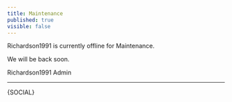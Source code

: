 ```yaml
---
title: Maintenance
published: true
visible: false
---
```


Richardson1991 is currently offline for Maintenance.

We will be back soon.

Richardson1991 Admin
<hr /> 

{SOCIAL} 